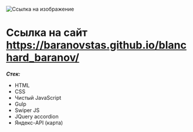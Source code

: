![Ссылка на изображение](https://raw.githubusercontent.com/baranovstas/high-pass/fde083f7f4f2b53776099436143de702439350f7/src/img/svg/logo_black.svg)

# Ссылка на сайт https://baranovstas.github.io/blanchard_baranov/

**_Стек:_**

- HTML
- CSS
- Чистый JavaScript
- Gulp
- Swiper JS
- JQuery accordion
- Яндекс-API (карта)
